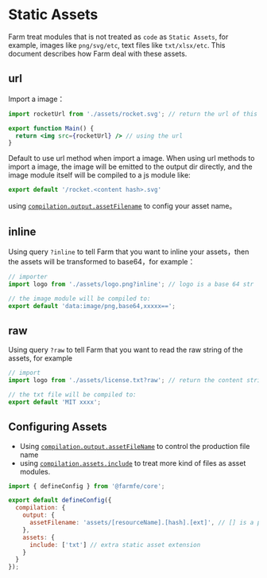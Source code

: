 # Static Assets

Farm treat modules that is not treated as `code` as `Static Assets`, for example, images like `png/svg/etc`, text files like `txt/xlsx/etc`. This document describes how Farm deal with these assets.

## url
Import a image：
```jsx
import rocketUrl from './assets/rocket.svg'; // return the url of this image

export function Main() {
  return <img src={rocketUrl} /> // using the url
}
```
Default to use url method when import a image. When using url methods to import a image, the image will be emitted to the output dir directly, and the image module itself will be compiled to a js module like:

```js
export default '/rocket.<content hash>.svg'
```
using [`compilation.output.assetFilename`](/docs/config/compilation-options#outputassetsfilename) to config your asset name。

## inline
Using query `?inline` to tell Farm that you want to inline your assets，then the assets will be transformed to base64，for example：

```js
// importer
import logo from './assets/logo.png?inline'; // logo is a base 64 str

// the image module will be compiled to:
export default 'data:image/png,base64,xxxxx==';
```

## raw
Using query `?raw` to tell Farm that you want to read the raw string of the assets, for example
```js
// import 
import logo from './assets/license.txt?raw'; // return the content string of the assets

// the txt file will be compiled to:
export default 'MIT xxxx';
```

## Configuring Assets
* Using [`compilation.output.assetFileName`](/docs/config/compilation-options#outputassetsfilename) to control the production file name
* using [`compilation.assets.include`](/docs/config/compilation-options#assetsinclude) to treat more kind of files as asset modules.

```js
import { defineConfig } from '@farmfe/core';

export default defineConfig({
  compilation: {
    output: {
      assetFilename: 'assets/[resourceName].[hash].[ext]', // [] is a placeholder, Farm currently only these three kind of placeholders
    },
    assets: {
      include: ['txt'] // extra static asset extension
    }
  }
});
```